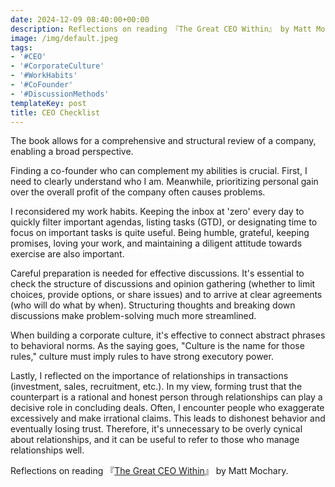 ```yaml
---
date: 2024-12-09 08:40:00+00:00
description: Reflections on reading 『The Great CEO Within』 by Matt Mochary
image: /img/default.jpeg
tags:
- '#CEO'
- '#CorporateCulture'
- '#WorkHabits'
- '#CoFounder'
- '#DiscussionMethods'
templateKey: post
title: CEO Checklist
---
```

The book allows for a comprehensive and structural review of a company, enabling a broad perspective.

Finding a co-founder who can complement my abilities is crucial. First, I need to clearly understand who I am. Meanwhile, prioritizing personal gain over the overall profit of the company often causes problems.

I reconsidered my work habits. Keeping the inbox at 'zero' every day to quickly filter important agendas, listing tasks (GTD), or designating time to focus on important tasks is quite useful. Being humble, grateful, keeping promises, loving your work, and maintaining a diligent attitude towards exercise are also important.

Careful preparation is needed for effective discussions. It's essential to check the structure of discussions and opinion gathering (whether to limit choices, provide options, or share issues) and to arrive at clear agreements (who will do what by when). Structuring thoughts and breaking down discussions make problem-solving much more streamlined.

When building a corporate culture, it's effective to connect abstract phrases to behavioral norms. As the saying goes, "Culture is the name for those rules," culture must imply rules to have strong executory power.

Lastly, I reflected on the importance of relationships in transactions (investment, sales, recruitment, etc.). In my view, forming trust that the counterpart is a rational and honest person through relationships can play a decisive role in concluding deals. Often, I encounter people who exaggerate excessively and make irrational claims. This leads to dishonest behavior and eventually losing trust. Therefore, it's unnecessary to be overly cynical about relationships, and it can be useful to refer to those who manage relationships well.

Reflections on reading 『[The Great CEO Within](https://docs.google.com/document/d/1ZJZbv4J6FZ8Dnb0JuMhJxTnwl-dwqx5xl0s65DE3wO8/edit)』 by Matt Mochary.